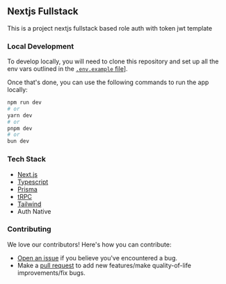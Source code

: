 ## Nextjs Fullstack

This is a project nextjs fullstack based role auth with token jwt template

### Local Development

To develop locally, you will need to clone this repository and set up all the env vars outlined in the [`.env.example` file](https://github.com/rofiqurrohman/nextjs-fullstack/blob/main/.env.example)].

Once that's done, you can use the following commands to run the app locally:

```bash
npm run dev
# or
yarn dev
# or
pnpm dev
# or
bun dev
```

### Tech Stack

- [Next.js](https://nextjs.org/)
- [Typescript](https://www.typescriptlang.org/)
- [Prisma](https://www.prisma.io/docs/orm)
- [tRPC](https://trpc.io/)
- [Tailwind](https://tailwindcss.com/)
- Auth Native

### Contributing

We love our contributors! Here's how you can contribute:

- [Open an issue](https://github.com/rofiqurrohman/nextjs-fullstack/issues) if you believe you've encountered a bug.
- Make a [pull request](https://github.com/rofiqurrohman/nextjs-fullstack/pull) to add new features/make quality-of-life improvements/fix bugs.